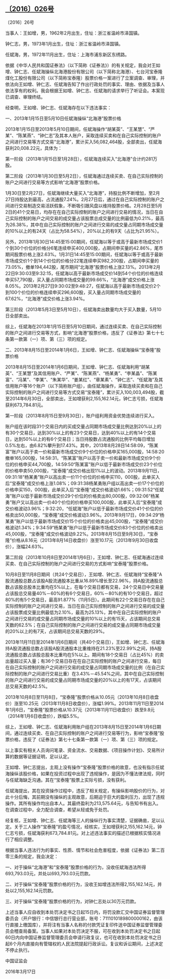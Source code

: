 ## [〔2016〕026号](http://www.csrc.gov.cn/pub/zjhpublic/G00306212/201603/t20160325_294697.htm)

















〔2016〕26号

 

   当事人：王如增，男，1962年2月出生，住址：浙江省温岭市泽国镇。

   钟仁志，男，1973年1月出生，住址：浙江省温岭市泽国镇。

   任斌海，男，1972年11月出生，住址：上海市浦东新区东绣路。

依据《中华人民共和国证券法》（以下简称《证券法》）的有关规定，我会对王如增、钟仁志、任斌海操纵北海港股份有限公司（以下简称北海港）、七台河宝泰隆煤化工股份有限公司（以下简称宝泰隆）股票价格一案进行了立案调查、审理，并依法向王如增、钟仁志、任斌海告知了作出行政处罚的事实、理由、依据及当事人依法享有的权利。我会根据王如增、钟仁志、任斌海的请求举行了听证会。本案现已调查、审理终结。

经查明，王如增、钟仁志、任斌海存在以下违法事实：

一、2013年1月15日至5月10日任斌海操纵“北海港”股票价格

2013年1月15日至2013年5月10日期间，任斌海操作“胡某英”、“王某慧”、“严某”、“陈某燕”、“钟仁志”及其本人账户，采取连续买卖和在自己实际控制的账户之间进行交易等方式交易“北海港”，累计买入56,082,464股，全部卖出，任斌海获利20,008.22元，具体为：

第一阶段（2013年1月15日至1月28日），任斌海连续买入“北海港”合计约281万股。

第二阶段（2013年1月30日至5月2日），任斌海通过连续买卖、在自己实际控制的账户之间进行交易等方式影响“北海港”股票价格。

1月30日至2月27日，任斌海继续大量买入“北海港”，持股比例不断增加，至2月27日持股达到最高，占流通股7.24%。2月27日后，通过在自己实际控制的账户之间进行交易制造交易活跃假象，不断吸引跟风盘以维持股票价格。2月28日至5月2日的41个交易日，均存在在自己实际控制的账户之间进行交易的情况，当日在自己实际控制的账户之间交易的成交量占该股票总成交量的比例最低为0.21%，最高为26.38%，其中在自己实际控制的账户之间进行交易的成交量占同期市场成交量的10%以上的有24天（占比为58.54%），20%以上的有9天（占比为21.95%）。

另外，2013年1月30日14:45至15:00期间，任斌海以等于或高于最新市场成交价1个到30个价位的价格分6笔连续申买400,000股，占期间申买量的42.86%，尾市期间股票价格上涨2.63%。1月31日14:45至15:00期间，任斌海以等于或高于最新市场成交价1个到14个价位的价格分22笔连续申买982,200股，占期间申买量的73.05%，撤单194,442股，尾市期间“北海港”股票价格上涨2.13%。2013年2月22日9:30:03至9:32:15，任斌海以高于最新市场成交价14到54个价位的价格连续申买57,790股，买入量占同期市场成交量的99.66%，“北海港”成交价格上涨8.05%。2013年2月27日9:30:02至9:48:27，任斌海以高于最新市场成交价2个到100个价位的价格连续申买296,600股，买入量占同期市场成交量的67.62%，“北海港”成交价格上涨3.94%。

第三阶段（2013年5月3日至5月10日），任斌海卖出数量均大于买入数量，5月10日全部卖出。

综上，任斌海在2013年1月15日至5月10日期间，通过连续买卖、在自己实际控制的账户之间进行交易等方式，影响“北海港”股票价格，违反了《证券法》第七十七条第一款第（一）项、第（三）项的规定。

二、2013年8月15日至2014年1月6日，王如增、钟仁志、任斌海操纵“宝泰隆”股票价格

2013年8月15日至2014年1月6日期间，王如增、钟仁志、任斌海利用“胡某英”、“王某慧”及其信用账户、“严某”、“陈某燕”、“杨某勇”、“李某晶”、“陈某富”、“冯某”、“李某”、“朱某华”、“姜某红”、“章某素”、“钟仁志”、“任斌海”及其信用账户等16个账户（以下简称账户组），由任斌海操作，采取连续买卖和在自己实际控制的账户之间进行交易等方式交易“宝泰隆”，累计买入100,003,494股，截至2014年6月30日，全部卖出，王如增获利2,155,162.14元，钟仁志亏损，任斌海获利673,784.81元。

第一阶段（2013年8月15日至9月30日），账户组利用资金优势连续进行买入。

账户组在该时段31个交易日内的买成交量占同期市场成交量比例达到20%以上的有30个交易日，达到30%以上的有23个交易日，达到40%以上的有14个交易日，达到50%以上的有6个交易日；当日持股数占流通股的比例平均每日增加0.5%左右，由6.82%攀升到17.43%。其中，2013年8月28日14:58:09，“陈某富”账户以高于卖一价和最新市场成交价9个价位的价格申买165,000股，14:58:20撤单165,000股，14:58:31，“陈某富”账户以高于卖一价和最新市场成交价9个价位的价格申买44,700股，14:59:50“陈某富”账户以低于最新市场成交价23个价位的价格申卖50,000股，“宝泰隆”成交价格出现1%以上的波动。2013年9月11日，09:31:18“杨某勇”账户以高出卖一价11个价位的价格申买110，000股，此单买入后“宝泰隆”成交价格上涨1.08%；09:31:38杨某勇账户组以高出卖一价17个价位的价格申买150，000股，此单买入后“宝泰隆”成交价格波动1.66%；09:31:52“任斌海”账户以低于最新市场成交价29个价位的价格卖出80,000股，09:32:06“杨某勇”账户又以高出卖一价40个价位的价格申买100,000股，此单买入后“宝泰隆”成交价格波动3.96%；9:32:20，“任斌海”账户以低于最新市场成交价41个价位的价格卖出50,000股，“宝泰隆”成交价格波动3.96%。2013年9月17日，09:34:29“杨某勇”账户以低于最新市场成交价15个价位的价格卖出45,000股，“宝泰隆”成交价格波动1.34%；9:34:59“杨某勇”账户以低于最新市场成交价83个价位的价格卖出45,000股，“宝泰隆”成交价格波动9.22%。2013年8月15日至9月30日，“宝泰隆”价格从8.16元（2013年8月14日收盘价）涨至10.17元（2013年9月30日收盘价），涨幅24.63%。

第二阶段（2013年10月8日至2014年1月6日），王如增、钟仁志、任斌海通过连续买卖、在自己实际控制的账户之间进行交易的方式影响“宝泰隆”股票价格。

10月8日至11月8日期间（共24个交易日），王如增、钟仁志、任斌海持“宝泰隆”A股流通股总数占该股A股流通股本比重从16.89%增长至22.96%，持A股流通股总数占该股总股本比重均在5%以上，在每个交易日都有交易，24个交易日中交易量占该股总交易量40%－60%的有6个交易日，60%－80%的有10个交易日，超过80%的有5个交易日，最高91.877%（11月5日）。此期间有22个交易日存在在自己实际控制的账户之间进行交易，当日在自己实际控制的账户之间进行交易的成交量占该股票成交量比例最低为2.10%，最高为25.13%，其中在自己实际控制的账户之间进行交易的成交量占同期市场成交量的10%以上的有15天，占该期间总交易天数的62.5%；在自己实际控制的账户之间进行交易的成交量占同期市场成交量的20%以上的有7天，占该期间总交易天数的29%。

2013年11月11日至2014年1月6日期间（共40个交易日），王如增、钟仁志、任斌海持A股流通股总数占该股A股流通股本比重维持在21.23%至22.99%之间，持A股流通股总数占该股总股本比重均在5%以上。期间有18个交易日（占比45%）的卖出量超过买入量；有36个交易日存在在自己实际控制的账户之间进行交易，每日在自己实际控制的账户之间进行交易的成交量占同期市场成交量的比例（在自己实际控制的账户之间进行交易比重）在3.43%－45.54%之间，其中在自己实际控制的账户之间进行交易的成交量占同期市场成交量的20%以上的有17天，占该期间总交易天数的42.5%。

2013年10月8日至11月8日，“宝泰隆”股票价格从10.05元（2013年10月8日收盘价）涨至10.25元（2013年11月8日收盘价），涨幅1.99%。2013年11月11日至2014年1月6日，“宝泰隆”股票价格从10.37元（2013年11月11日收盘价）跌至9.8元（2014年1月6日收盘价），跌幅5.5%。

综上，王如增、钟仁志、任斌海利用账户组在2013年8月15日至2014年1月6日期间，通过连续买卖、在自己实际控制的账户之间进行交易等行为，影响“宝泰隆”股票价格，违反了《证券法》第七十七条第一款第（一）项、第（三）项的规定。

以上事实有相关人员询问笔录、资金流水、交易数据、《项目操作计划》、交易所计算的数据等证据证明，足以认定。

王如增、钟仁志提出，主观上没有操作“宝泰隆”股票价格的故意，也没有指示任斌海操纵该股价格，如果在投资过程中出现了违规操作，是因为不懂法律法规，同时与任斌海缺乏沟通。其在“宝泰隆”股票上实际亏损，没有获利。

任斌海提出，其在投资操作过程中，违反了相关规定，有操纵影响股价的行为，对此十分后悔，其前期没有操纵的主观故意，后期迫于巨大的盈利压力，出现了违规操作。其所有操作均出自本人。其最终盈利为213,575.64元，与告知书有出入。在调查过程中，全力配合调查，希望从轻或免于处罚。

经复核，王如增、钟仁志、任斌海等三人的操纵行为事实清楚，证据确凿，足以认定。关于三人操作“宝泰隆”的盈亏情况，经核实，王如增获利2,155,162.14元，钟仁志亏损，任斌海获利673,784.81元。对上述违法事实的描述已根据核实情况进行了相应调整。

根据当事人违法行为的事实、性质、情节和社会危害程度，依据《证券法》第二百零三条的规定，我会决定：

一、对于操纵“北海港”和“宝泰隆”股票价格的行为，没收任斌海违法所得693,793.03元，并处以693,793.03元罚款。

二、对于操纵“宝泰隆”股票价格的行为，没收王如增违法所得2,155,162.14元，并处以2,155,162.14元罚款。

三、对于操纵“宝泰隆”股票价格的行为，对钟仁志处以30万元罚款。

上述当事人应自收到本处罚决定书之日起15日内，将罚没款汇交中国证券监督管理委员会（开户银行：中信银行总行营业部，账号：7111010189800000162，由该行直接上缴国库），并将注有当事人名称的付款凭证复印件送中国证券监督管理委员会稽查局备案。当事人如果对本处罚决定不服，可在收到本处罚决定书之日起60日内向中国证券监督管理委员会申请行政复议，也可在收到本处罚决定书之日起6个月内直接向有管辖权的人民法院提起行政诉讼。复议和诉讼期间，上述决定不停止执行。

 

 

 

中国证监会      

2016年3月17日    